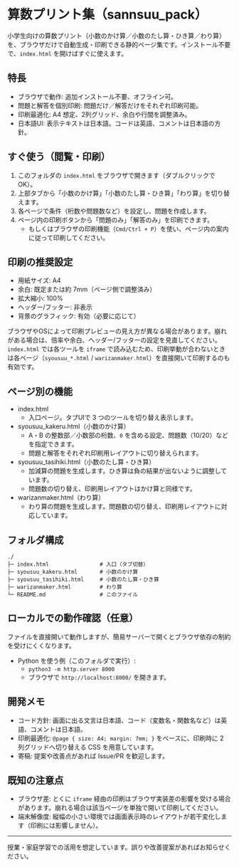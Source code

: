 # 算数プリント集（sannsuu_pack）

小学生向けの算数プリント（小数のかけ算／小数のたし算・ひき算／わり算）を、ブラウザだけで自動生成・印刷できる静的ページ集です。インストール不要で、`index.html` を開けばすぐに使えます。

## 特長
- ブラウザで動作: 追加インストール不要、オフライン可。
- 問題と解答を個別印刷: 問題だけ／解答だけをそれぞれ印刷可能。
- 印刷最適化: A4 想定、2列グリッド、余白や行間を調整済み。
- 日本語UI: 表示テキストは日本語。コードは英語、コメントは日本語の方針。

## すぐ使う（閲覧・印刷）
1. このフォルダの `index.html` をブラウザで開きます（ダブルクリックでOK）。
2. 上部タブから「小数のかけ算」「小数のたし算・ひき算」「わり算」を切り替えます。
3. 各ページで条件（桁数や問題数など）を設定し、問題を作成します。
4. ページ内の印刷ボタンから「問題のみ」「解答のみ」を印刷できます。
   - もしくはブラウザの印刷機能（`Cmd/Ctrl + P`）を使い、ページ内の案内に従って印刷してください。

## 印刷の推奨設定
- 用紙サイズ: A4
- 余白: 既定または約 7mm（ページ側で調整済み）
- 拡大縮小: 100%
- ヘッダー/フッター: 非表示
- 背景のグラフィック: 有効（必要に応じて）

ブラウザやOSによって印刷プレビューの見え方が異なる場合があります。崩れがある場合は、倍率や余白、ヘッダー/フッターの設定を見直してください。`index.html` では各ツールを `iframe` で読み込むため、印刷挙動が合わないときは各ページ（`syousuu_*.html` / `warizanmaker.html`）を直接開いて印刷するのも有効です。

## ページ別の機能
- index.html
  - 入口ページ。タブUIで 3 つのツールを切り替え表示します。
- syousuu_kakeru.html（小数のかけ算）
  - A・B の整数部／小数部の桁数、`0` を含める設定、問題数（10/20）などを指定できます。
  - 問題と解答をそれぞれ印刷用レイアウトに切り替えられます。
- syousuu_tasihiki.html（小数のたし算・ひき算）
  - 加減算の問題を生成します。ひき算は負の結果が出ないように調整しています。
  - 問題数の切り替え、印刷用レイアウトはかけ算と同様です。
- warizanmaker.html（わり算）
  - わり算の問題を生成します。問題数の切り替え、印刷用レイアウトに対応しています。

## フォルダ構成
```
./
├─ index.html                # 入口（タブ切替）
├─ syousuu_kakeru.html       # 小数のかけ算
├─ syousuu_tasihiki.html     # 小数のたし算・ひき算
├─ warizanmaker.html         # わり算
└─ README.md                 # このファイル
```

## ローカルでの動作確認（任意）
ファイルを直接開いて動作しますが、簡易サーバーで開くとブラウザ依存の制約を受けにくくなります。

- Python を使う例（このフォルダで実行）:
  - `python3 -m http.server 8000`
  - ブラウザで `http://localhost:8000/` を開きます。

## 開発メモ
- コード方針: 画面に出る文言は日本語、コード（変数名・関数名など）は英語、コメントは日本語。
- 印刷最適化: `@page { size: A4; margin: 7mm; }` をベースに、印刷時に 2 列グリッドへ切り替える CSS を用意しています。
- 寄稿: 提案や改善点があれば Issue/PR を歓迎します。

## 既知の注意点
- ブラウザ差: とくに `iframe` 経由の印刷はブラウザ実装差の影響を受ける場合があります。崩れる場合は該当ページを単独で開いて印刷してください。
- 端末解像度: 縦幅の小さい環境では画面表示時のレイアウトが若干変化します（印刷には影響しません）。

---
授業・家庭学習での活用を想定しています。誤りや改善提案があればお知らせください。
